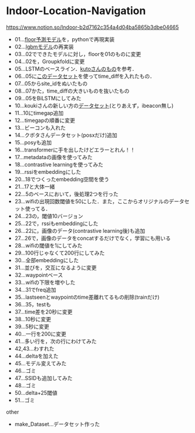 # Indoor-Location-Navigation

https://www.notion.so/Indoor-b2d7162c354a4d04ba5865b3dbe04665

- 01…[floor予測モデル](https://www.kaggle.com/nigelhenry/simple-99-accurate-floor-model/output)を，pythonで再現実装
- 02…[lgbmモデル](https://www.kaggle.com/hiro5299834/wifi-features-with-lightgbm-kfold)の再実装
- 03…02でできたモデルに対し，floorを01のものに変更
- 04…02を，Groupkfoldに変更
- 05…LSTMのベースライン．[kutoさんのもの](https://github.com/kuto5046/kaggle-indoor/tree/main/exp/exp001)を参考．
- 06…05に[このデータセット](https://www.kaggle.com/dataset/71ef8af781d8e4f976c45c88075da463a6df4116c77f59c1db3c138308793dda)を使ってtime_diffを入れたもの．
- 07…05からsite_idをぬいたもの
- 08…07かた，time_diffの大きいものを抜いたもの
- 09…05をBiLSTMにしてみた
- 10…koukiさんの新しい方の[データセット](https://www.kaggle.com/kokitanisaka/make-dataset-with-wi-fi-and-beacon)(とりあえず，ibeacon無し)
- 11…10にtimegap追加
- 12…timegapの順番に変更
- 13…ビーコンも入れた
- 14…クボタさんデータセット(posxだけ)追加
- 15…posyも追加
- 16…transformerに手を出したけどエラーとれん！！
- 17…metadataの画像を使ってみた
- 18…contrastive learningを使ってみた
- 19…rssiをembeddingにした
- 20…18でつくったembedding空間を使う
- 21…17と大体一緒
- 22…5のベースにおいて，後処理2つを行った
- 23…wifiの出現回数閾値を50にした．また，ここからオリジナルのデータセット使ってる．
- 24…23の，閾値10バージョン
- 25…22で，rssiもembeddingにした
- 26…22に，画像のデータ(contrastive learning後)も追加
- 27…26で，画像のデータをconcatするだけでなく，学習にも用いる
- 28…wifiの閾値を1にしてみた
- 29…100行じゃなくて200行にしてみた
- 30…全部embeddingにした
- 31…並びを，交互になるように変更
- 32…waypointベース
- 33…wifiの下限を増やした
- 34…31でfreq追加
- 35…lastseenとwaypointのtime差離れてるもの削除(trainだけ)
- 36…35，testも
- 37…time差を20秒に変更
- 38…10秒に変更
- 39…5秒に変更
- 40…一行を200に変更
- 41…多い行を，次の行にわけてみた
- 42,43…わすれた
- 44…deltaを加えた
- 45…モデル変えてみた
- 46…ゴミ
- 47…SSIDも追加してみた
- 48…ゴミ
- 50…delta+25閾値
- 51…ゴミ


other

- make_Dataset…データセット作った
